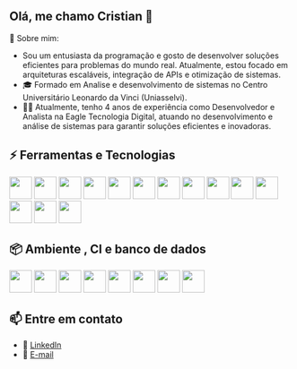 ## Olá, me chamo Cristian 👋

📌 Sobre mim:
- Sou um entusiasta da programação e gosto de desenvolver soluções eficientes para problemas do mundo real. Atualmente, estou focado em arquiteturas escaláveis, integração de APIs e otimização de sistemas.
- 🎓 Formado em Analise e desenvolvimento de sistemas no Centro Universitário Leonardo da Vinci (Uniasselvi).
- 👨‍💻 Atualmente, tenho 4 anos de experiência como Desenvolvedor e Analista na Eagle Tecnologia Digital, atuando no desenvolvimento e análise de sistemas para garantir soluções eficientes e inovadoras.

## ⚡ Ferramentas e Tecnologias
<div> 
<img loading="lazy" width="40" height="40" src="https://cdn.jsdelivr.net/gh/devicons/devicon@latest/icons/html5/html5-original.svg" />
<img loading="lazy" width="40" height="40" src="https://cdn.jsdelivr.net/gh/devicons/devicon@latest/icons/css3/css3-original.svg" />
<img loading="lazy" width="40" height="40" src="https://cdn.jsdelivr.net/gh/devicons/devicon@latest/icons/sass/sass-original.svg" />
<img loading="lazy" width="40" height="40" src="https://cdn.jsdelivr.net/gh/devicons/devicon@latest/icons/bootstrap/bootstrap-original.svg" />
<img loading="lazy" width="40" height="40" src="https://cdn.jsdelivr.net/gh/devicons/devicon@latest/icons/tailwindcss/tailwindcss-original-wordmark.svg" />
<img loading="lazy" width="40" height="40" src="https://cdn.jsdelivr.net/gh/devicons/devicon@latest/icons/wordpress/wordpress-original.svg" />
<img loading="lazy" width="40" height="40" src="https://cdn.jsdelivr.net/gh/devicons/devicon@latest/icons/php/php-original.svg" />  
<img loading="lazy" width="40" height="40" src="https://cdn.jsdelivr.net/gh/devicons/devicon@latest/icons/laravel/laravel-original.svg" />
<img loading="lazy" width="40" height="40" src="https://cdn.jsdelivr.net/gh/devicons/devicon@latest/icons/nodejs/nodejs-original.svg" /> 
<img loading="lazy" width="40" height="40" src="https://cdn.jsdelivr.net/gh/devicons/devicon@latest/icons/typescript/typescript-original.svg" />
<img loading="lazy" width="40" height="40" src="https://cdn.jsdelivr.net/gh/devicons/devicon@latest/icons/javascript/javascript-original.svg" />
<img loading="lazy" width="40" height="40" src="https://cdn.jsdelivr.net/gh/devicons/devicon@latest/icons/nestjs/nestjs-original.svg" />
<img loading="lazy" width="40" height="40" src="https://cdn.jsdelivr.net/gh/devicons/devicon@latest/icons/angular/angular-original.svg" />
<img loading="lazy" width="40" height="40" src="https://cdn.jsdelivr.net/gh/devicons/devicon@latest/icons/dotnetcore/dotnetcore-original.svg" />
</div>

## 📦 Ambiente , CI e banco de dados
<div>
<img loading="lazy" width="40" height="40" src="https://cdn.jsdelivr.net/gh/devicons/devicon@latest/icons/nginx/nginx-original.svg" />
<img loading="lazy" width="40" height="40" src="https://cdn.jsdelivr.net/gh/devicons/devicon@latest/icons/windows11/windows11-original.svg" /> 
<img loading="lazy" width="40" height="40" src="https://cdn.jsdelivr.net/gh/devicons/devicon@latest/icons/linux/linux-original.svg" />
<img loading="lazy" width="40" height="40" src="https://cdn.jsdelivr.net/gh/devicons/devicon@latest/icons/docker/docker-original.svg" />
<img loading="lazy" width="40" height="40" src="https://cdn.jsdelivr.net/gh/devicons/devicon@latest/icons/git/git-original.svg" />
<img loading="lazy" width="40" height="40" src="https://cdn.jsdelivr.net/gh/devicons/devicon@latest/icons/githubactions/githubactions-original.svg" />
<img loading="lazy" width="40" height="40" src="https://cdn.jsdelivr.net/gh/devicons/devicon@latest/icons/postgresql/postgresql-original.svg" />
<img loading="lazy" width="40" height="40" src="https://cdn.jsdelivr.net/gh/devicons/devicon@latest/icons/mysql/mysql-original.svg" />              
</div>


## 📫 Entre em contato  
- 🔗 [LinkedIn](https://www.linkedin.com/in/cristian-carvalho-87aa9419b/)  
- 📧 [E-mail](cristiansilva9899@gmail.com)
